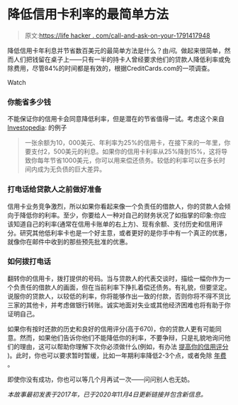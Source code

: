 # 降低信用卡利率的最简单方法

> 原文:[https://life hacker . com/call-and-ask-on-your-1791417948](https://lifehacker.com/call-and-ask-to-have-the-interest-rate-reduced-on-your-1791417948)

降低信用卡年利息并节省数百美元的最简单方法是什么？由*问*。做起来很简单，然而人们把钱留在桌子上——只有一半的持卡人曾经要求他们的贷款人降低利率或免除费用，尽管84%的时间都是有效的，根据CreditCards.com的一项调查。 

Watch

### **你能省多少钱**

不能保证你的信用卡会同意降低利率，但是潜在的节省值得一试。考虑这个来自[Investopedia](https://www.investopedia.com/articles/pf/08/negotiate-credit-card-apr.asp#:~:text=If%20you%20could%20get%20your,toward%20paying%20down%20your%20debt.):
的例子

> 一张余额为10，000美元、年利率为25%的信用卡，在接下来的一年里，你要支付2，500美元的利息。如果你的信用卡利率从25%降到15%，这将导致你每年节省1000美元，你可以用来偿还债务。较低的利率可以在多长时间内成为无负债的巨大差异。

### **打电话给贷款人之前做好准备**

信用卡业务竞争激烈，所以如果你看起来像一个负责任的借款人，你的贷款人会倾向于降低你的利率。至少，你要给人一种对自己的财务状况了如指掌的印象:你应该知道自己的利率(通常在信用卡账单的右上方)、现有余额、支付历史和信用评分。研究其他低利率卡也是一个好主意，或者更好的是你手中有一个真正的优惠，就像你在邮件中收到的那些预先批准的优惠。

### **如何拨打电话**

翻转你的信用卡，拨打提供的号码。当与贷款人的代表交谈时，描绘一幅你作为一个负责任的借款人的画面，但在当前利率下挣扎着偿还债务。有礼貌，但要坚定。说服你的贷款人，以较低的利率，你将能够作出一致的付款，否则你将不得不货比三家的其他卡，并考虑做银行转账。诚实地面对失业或其他经济困难也将有助于你证明自己。

如果你有按时还款的历史和良好的信用评分(高于670)，你的贷款人更有可能同意。然而，如果他们告诉你他们不能降低你的利率，不要争辩，只是礼貌地询问他们的理由，这可以帮助你理解下次你必须做什么(例如，有办法 [提高你的信用评分](https://twocents.lifehacker.com/how-to-boost-your-credit-or-build-it-up-from-nothing-1797485359) )。此时，你也可以要求暂时暂缓，比如一年期利率降低2-3个点，或者免除 [年费](https://twocents.lifehacker.com/ask-to-get-your-annual-credit-card-fee-waived-1693217970) 。

即使你没有成功，你也可以等几个月再试一次——问问别人也无妨。

*本故事最初发表于2017年，已于2020年11月4日更新链接并包含新信息。*